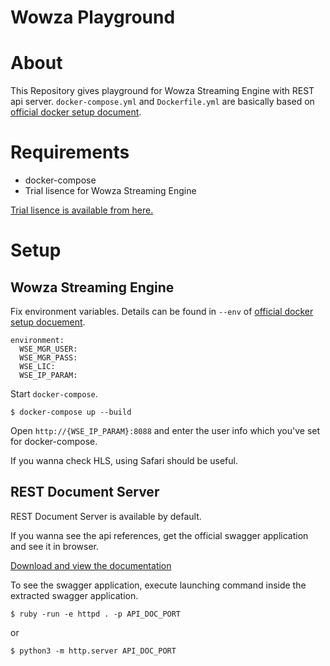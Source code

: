 Wowza Playground
================

# About

This Repository gives playground for Wowza Streaming Engine with REST api server.
`docker-compose.yml` and `Dockerfile.yml` are basically based on [official docker setup document](https://www.wowza.com/docs/how-to-set-up-wowza-streaming-engine-using-docker).


# Requirements

- docker-compose
- Trial lisence for Wowza Streaming Engine

[Trial lisence is available from here.](https://www.wowza.com/free-trial?GA_network=g&GA_device=c&GA_campaign=740566306&GA_adgroup=36892194377&GA_target=&GA_placement=&GA_creative=285829035979&GA_extension=&GA_keyword=wowza%20trial&GA_loc_physical_ms=1028851&GA_landingpage=https://www.wowza.com/free-trial&ga_keyword_match=e&ga_ad_position=1t2&gclid=Cj0KCQiAxs3gBRDGARIsAO4tqq3Ag-5jvT7wshzSV4e_ruRADkVyM2RYtSpPoV5-sn5hucCyf1wuxVgaAgarEALw_wcB)

# Setup

## Wowza Streaming Engine

Fix environment variables.
Details can be found in `--env` of [official docker setup docuement](https://www.wowza.com/docs/how-to-set-up-wowza-streaming-engine-using-docker).

```
environment:
  WSE_MGR_USER:
  WSE_MGR_PASS:
  WSE_LIC:
  WSE_IP_PARAM:
```

Start `docker-compose`.

`$ docker-compose up --build`

Open `http://{WSE_IP_PARAM}:8088` and enter the user info which you've set for docker-compose.

If you wanna check HLS, using Safari should be useful.

## REST Document Server

REST Document Server is available by default.

If you wanna see the api references, get the official swagger application and see it in browser.

[Download and view the documentation](https://www.wowza.com/docs/how-to-access-documentation-for-wowza-streaming-engine-rest-api)

To see the swagger application, execute launching command inside the extracted swagger application.

`$ ruby -run -e httpd . -p API_DOC_PORT`

or

`$ python3 -m http.server API_DOC_PORT`
